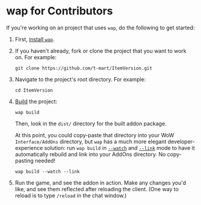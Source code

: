 # wap for Contributors

If you're working on an project that uses `wap`, do the following to get started:

1. First, [install `wap`](installation.md).

2. If you haven't already, fork or clone the project that you want to work on. For example:

    ```shell
    git clone https://github.com/t-mart/ItemVersion.git
    ```

3. Navigate to the project's root directory. For example:

    ```shell
    cd ItemVersion
    ```

4. [Build](commands/build.md) the project:

    ```shell
    wap build
    ```

    Then, look in the `dist/` directory for the built addon package.

    At this point, you could copy-paste that directory into your WoW `Interface/AddOns` directory,
    but `wap` has a much more elegant developer-experience solution: run `wap build` in
    [`--watch`](commands/build.md#-watch) and [`--link`](commands/build.md#-link) mode to have
    it automatically rebuild and link into your AddOns directory. No copy-pasting needed!

    ```shell
    wap build --watch --link
    ```

5. Run the game, and see the addon in action. Make any changes you'd like, and see them reflected
   after reloading the client. (One way to reload is to type `/reload` in the chat window.)
